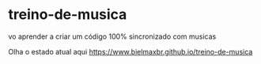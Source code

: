 # treino-de-musica
vo aprender a criar um código 100% sincronizado com musicas

Olha o estado atual aqui
https://www.bielmaxbr.github.io/treino-de-musica
